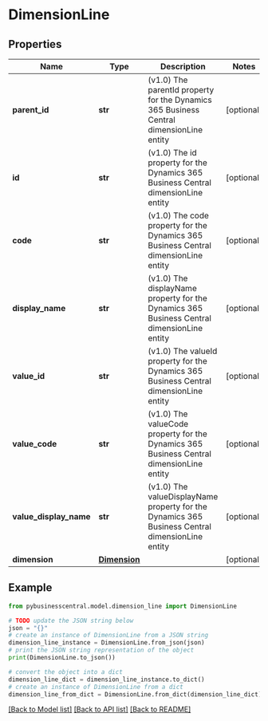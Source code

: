 # DimensionLine


## Properties

Name | Type | Description | Notes
------------ | ------------- | ------------- | -------------
**parent_id** | **str** | (v1.0) The parentId property for the Dynamics 365 Business Central dimensionLine entity | [optional] 
**id** | **str** | (v1.0) The id property for the Dynamics 365 Business Central dimensionLine entity | [optional] 
**code** | **str** | (v1.0) The code property for the Dynamics 365 Business Central dimensionLine entity | [optional] 
**display_name** | **str** | (v1.0) The displayName property for the Dynamics 365 Business Central dimensionLine entity | [optional] 
**value_id** | **str** | (v1.0) The valueId property for the Dynamics 365 Business Central dimensionLine entity | [optional] 
**value_code** | **str** | (v1.0) The valueCode property for the Dynamics 365 Business Central dimensionLine entity | [optional] 
**value_display_name** | **str** | (v1.0) The valueDisplayName property for the Dynamics 365 Business Central dimensionLine entity | [optional] 
**dimension** | [**Dimension**](Dimension.md) |  | [optional] 

## Example

```python
from pybusinesscentral.model.dimension_line import DimensionLine

# TODO update the JSON string below
json = "{}"
# create an instance of DimensionLine from a JSON string
dimension_line_instance = DimensionLine.from_json(json)
# print the JSON string representation of the object
print(DimensionLine.to_json())

# convert the object into a dict
dimension_line_dict = dimension_line_instance.to_dict()
# create an instance of DimensionLine from a dict
dimension_line_from_dict = DimensionLine.from_dict(dimension_line_dict)
```
[[Back to Model list]](../README.md#documentation-for-models) [[Back to API list]](../README.md#documentation-for-api-endpoints) [[Back to README]](../README.md)


